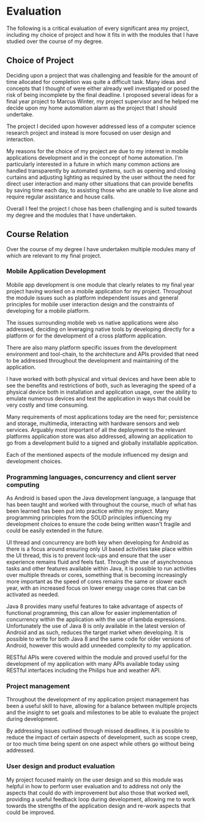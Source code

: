 # Evaluation

The following is a critical evaluation of every significant area my project, including my choice of project and how it fits in with the modules that I have studied over the course of my degree.

## Choice of Project

Deciding upon a project that was challenging and feasible for the amount of time allocated for completion was quite a difficult task. Many ideas and concepts that I thought of were either already well investigated or posed the risk of being incomplete by the final deadline.
I proposed several ideas for a final year project to Marcus Winter, my project supervisor and he helped me decide upon my home automation alarm as the project that I should undertake.

The project I decided upon however addressed less of a computer science research project and instead is more focused on user design and interaction.

My reasons for the choice of my project are due to my interest in mobile applications development and in the concept of home automation.
I'm particularly interested in a future in which many common actions are handled transparently by automated systems, such as opening and closing curtains and adjusting lighting as required by the user without the need for direct user interaction and many other situations that can provide benefits by saving time each day, to assisting those who are unable to live alone and require regular assistance and house calls.

Overall I feel the project I chose has been challenging and is suited towards my degree and the modules that I have undertaken.

## Course Relation

Over the course of my degree I have undertaken multiple modules many of which are relevant to my final project.

### Mobile Application Development

Mobile app development is one module that clearly relates to my final year project having worked on a mobile application for my project.
Throughout the module issues such as platform independent issues and general principles for mobile user interaction design and the constraints of developing for a mobile platform.

The issues surrounding mobile web vs native applications were also addressed, deciding on leveraging native tools by developing directly for a platform or for the development of a cross platform application.

There are also many platform specific issues from the development environment and tool-chain, to the architecture and APIs provided that need to be addressed throughout the development and maintaining of the application.

I have worked with both physical and virtual devices and have been able to see the benefits and restrictions of both, such as leveraging the speed of a physical device both in installation and application usage, over the ability to emulate numerous devices and test the application in ways that could be very costly and time consuming.

Many requirements of most applications today are the need for; persistence and storage, multimedia, interacting with hardware sensors and web services. Arguably most important of all the deployment to the relevant platforms application store was also addressed, allowing an application to go from a development build to a signed and globally installable application.

Each of the mentioned aspects of the module influenced my design and development choices.

### Programming languages, concurrency and client server computing

As Android is based upon the Java development language, a language that has been taught and worked with throughout the course, much of what has been learned has been put into practice within my project. Many programming principles from the SOLID principles influencing my development choices to ensure the code being written wasn't fragile and could be easily extended in the future.

UI thread and concurrency are both key when developing for Android as there is a focus around ensuring only UI based activities take place within the UI thread, this is to prevent lock-ups and ensure that the user experience remains fluid and feels fast. Through the use of asynchronous tasks and other features available within Java, it is possible to run activities over multiple threads or cores, something that is becoming increasingly more important as the speed of cores remains the same or slower each year, with an increased focus on lower energy usage cores that can be activated as needed.

Java 8 provides many useful features to take advantage of aspects of functional programming, this can allow for easier implementation of concurrency within the application with the use of lambda expressions. Unfortunately the use of Java 8 is only available in the latest version of Android and as such, reduces the target market when developing. It is possible to write for both Java 8 and the same code for older versions of Android, however this would add unneeded complexity to my application.

RESTful APIs were covered within the module and proved useful for the development of my application with many APIs available today using RESTful interfaces including the Philips hue and weather API.

### Project management

Throughout the development of my application project management has been a useful skill to have, allowing for a balance between multiple projects and the insight to set goals and milestones to be able to evaluate the project during development.

By addressing issues outlined through missed deadlines, it is possible to reduce the impact of certain aspects of development, such as scope creep, or too much time being spent on one aspect while others go without being addressed.

### User design and product evaluation

My project focused mainly on the user design and so this module was helpful in how to perform user evaluation and to address not only the aspects that could do with improvement but also those that worked well, providing a useful feedback loop during development, allowing me to work towards the strengths of the application design and re-work aspects that could be improved.
